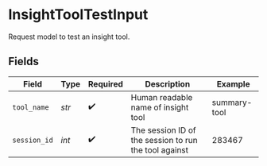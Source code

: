 # InsightToolTestInput

Request model to test an insight tool.


## Fields

| Field                                                 | Type                                                  | Required                                              | Description                                           | Example                                               |
| ----------------------------------------------------- | ----------------------------------------------------- | ----------------------------------------------------- | ----------------------------------------------------- | ----------------------------------------------------- |
| `tool_name`                                           | *str*                                                 | :heavy_check_mark:                                    | Human readable name of insight tool                   | summary-tool                                          |
| `session_id`                                          | *int*                                                 | :heavy_check_mark:                                    | The session ID of the session to run the tool against | 283467                                                |